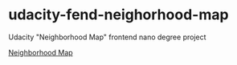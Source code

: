 # udacity-fend-neighorhood-map
Udacity "Neighborhood Map" frontend nano degree project

[Neighborhood Map](https://alia-adel.github.io/udacity-fend-neighorhood-map/)
